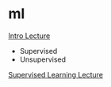 # ml

[Intro Lecture](https://www.youtube.com/watch?v=PPLop4L2eGk)
- Supervised
- Unsupervised

[Supervised Learning Lecture](https://www.youtube.com/watch?v=bQI5uDxrFfA)
